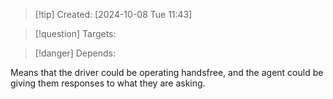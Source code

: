 
>[!tip] Created: [2024-10-08 Tue 11:43]

>[!question] Targets: 

>[!danger] Depends: 

Means that the driver could be operating handsfree, and the agent could be giving them responses to what they are asking.